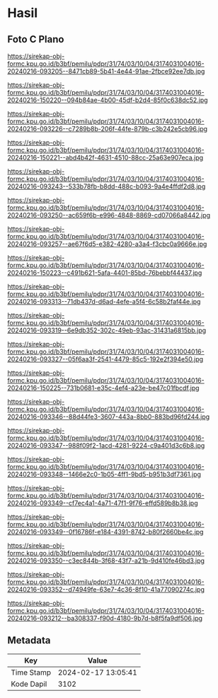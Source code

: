 # Hasil

## Foto C Plano

https://sirekap-obj-formc.kpu.go.id/b3bf/pemilu/pdpr/31/74/03/10/04/3174031004016-20240216-093205--8471cb89-5b41-4e44-91ae-2fbce92ee7db.jpg

https://sirekap-obj-formc.kpu.go.id/b3bf/pemilu/pdpr/31/74/03/10/04/3174031004016-20240216-150220--094b84ae-4b00-45df-b2d4-85f0c638dc52.jpg

https://sirekap-obj-formc.kpu.go.id/b3bf/pemilu/pdpr/31/74/03/10/04/3174031004016-20240216-093226--c7289b8b-206f-44fe-879b-c3b242e5cb96.jpg

https://sirekap-obj-formc.kpu.go.id/b3bf/pemilu/pdpr/31/74/03/10/04/3174031004016-20240216-150221--abd4b42f-4631-4510-88cc-25a63e907eca.jpg

https://sirekap-obj-formc.kpu.go.id/b3bf/pemilu/pdpr/31/74/03/10/04/3174031004016-20240216-093243--533b78fb-b8dd-488c-b093-9a4e4ffdf2d8.jpg

https://sirekap-obj-formc.kpu.go.id/b3bf/pemilu/pdpr/31/74/03/10/04/3174031004016-20240216-093250--ac659f6b-e996-4848-8869-cd07066a8442.jpg

https://sirekap-obj-formc.kpu.go.id/b3bf/pemilu/pdpr/31/74/03/10/04/3174031004016-20240216-093257--ae67f6d5-e382-4280-a3a4-f3cbc0a9666e.jpg

https://sirekap-obj-formc.kpu.go.id/b3bf/pemilu/pdpr/31/74/03/10/04/3174031004016-20240216-150223--c491b621-5afa-4401-85bd-76bebbf44437.jpg

https://sirekap-obj-formc.kpu.go.id/b3bf/pemilu/pdpr/31/74/03/10/04/3174031004016-20240216-093313--71db437d-d6ad-4efe-a5f4-6c58b2faf44e.jpg

https://sirekap-obj-formc.kpu.go.id/b3bf/pemilu/pdpr/31/74/03/10/04/3174031004016-20240216-093319--6e9db352-302c-49eb-93ac-31431a6815bb.jpg

https://sirekap-obj-formc.kpu.go.id/b3bf/pemilu/pdpr/31/74/03/10/04/3174031004016-20240216-093327--05f6aa3f-2541-4479-85c5-192e2f394e50.jpg

https://sirekap-obj-formc.kpu.go.id/b3bf/pemilu/pdpr/31/74/03/10/04/3174031004016-20240216-150225--731b0681-e35c-4ef4-a23e-be47c01fbcdf.jpg

https://sirekap-obj-formc.kpu.go.id/b3bf/pemilu/pdpr/31/74/03/10/04/3174031004016-20240216-093346--88d44fe3-3607-443a-8bb0-883bd96fd244.jpg

https://sirekap-obj-formc.kpu.go.id/b3bf/pemilu/pdpr/31/74/03/10/04/3174031004016-20240216-093347--988f09f2-1acd-4281-9224-c9a401d3c6b8.jpg

https://sirekap-obj-formc.kpu.go.id/b3bf/pemilu/pdpr/31/74/03/10/04/3174031004016-20240216-093348--1466e2c0-1b05-4ff1-9bd5-b951b3df7361.jpg

https://sirekap-obj-formc.kpu.go.id/b3bf/pemilu/pdpr/31/74/03/10/04/3174031004016-20240216-093349--cf7ec4a1-4a71-47f1-9f76-effd589b8b38.jpg

https://sirekap-obj-formc.kpu.go.id/b3bf/pemilu/pdpr/31/74/03/10/04/3174031004016-20240216-093349--0f16786f-e184-4391-8742-b80f2660be4c.jpg

https://sirekap-obj-formc.kpu.go.id/b3bf/pemilu/pdpr/31/74/03/10/04/3174031004016-20240216-093350--c3ec844b-3f68-43f7-a21b-9d410fe46bd3.jpg

https://sirekap-obj-formc.kpu.go.id/b3bf/pemilu/pdpr/31/74/03/10/04/3174031004016-20240216-093352--d74949fe-63e7-4c36-8f10-41a77090274c.jpg

https://sirekap-obj-formc.kpu.go.id/b3bf/pemilu/pdpr/31/74/03/10/04/3174031004016-20240216-093212--ba308337-f90d-4180-9b7d-b8f5fa9df506.jpg


## Metadata

| Key        | Value               |
| ---------- | ------------------- |
| Time Stamp | 2024-02-17 13:05:41 |
| Kode Dapil | 3102                |



